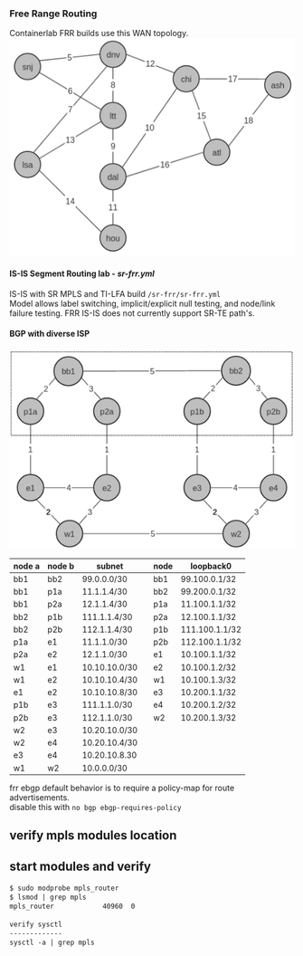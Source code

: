 ### Free Range Routing
Containerlab FRR builds use this WAN  topology.  
![Screenshot](frr-topo.png)

#### IS-IS Segment Routing lab  - _sr-frr.yml_
IS-IS with SR MPLS and TI-LFA build `/sr-frr/sr-frr.yml`  
Model allows label switching, implicit/explicit null testing, and node/link failure testing.  FRR IS-IS does not currently support SR-TE path's.    

#### BGP with diverse ISP

![Screenshot](isp-bgp.png)

 | node a | node b | subnet          |   |node  | loopback0        |
 |--------|--------|-----------------|---|------|------------------|
 | bb1    | bb2    |  99.0.0.0/30    |   | bb1  | 99.100.0.1/32    |
 | bb1    | p1a    |  11.1.1.4/30    |   | bb2  | 99.200.0.1/32    |
 | bb1    | p2a    |  12.1.1.4/30    |   | p1a  | 11.100.1.1/32    |
 | bb2    | p1b    |  111.1.1.4/30   |   | p2a  | 12.100.1.1/32    |
 | bb2    | p2b    |  112.1.1.4/30   |   | p1b  | 111.100.1.1/32   |
 | p1a    | e1     |  11.1.1.0/30    |   | p2b  | 112.100.1.1/32   |
 | p2a    | e2     |  12.1.1.0/30    |   | e1   | 10.100.1.1/32    |
 | w1     | e1     |  10.10.10.0/30  |   | e2   | 10.100.1.2/32    |
 | w1     | e2     |  10.10.10.4/30  |   | w1   | 10.100.1.3/32    |
 | e1     | e2     |  10.10.10.8/30  |   | e3   | 10.200.1.1/32    |
 | p1b    | e3     |  111.1.1.0/30   |   | e4   | 10.200.1.2/32    |
 | p2b    | e3     |  112.1.1.0/30   |   | w2   | 10.200.1.3/32    |
 | w2     | e3     |  10.20.10.0/30  |
 | w2     | e4     |  10.20.10.4/30  |
 | e3     | e4     |  10.20.10.8.30  |
 | w1     | w2     |  10.0.0.0/30    |

frr ebgp default behavior is to require a policy-map for route advertisements.  
disable this with `no bgp ebgp-requires-policy`  




verify mpls modules location
----------------------------

start modules and verify
------------------------
```
$ sudo modprobe mpls_router
$ lsmod | grep mpls
mpls_router            40960  0

verify sysctl
-------------
sysctl -a | grep mpls
